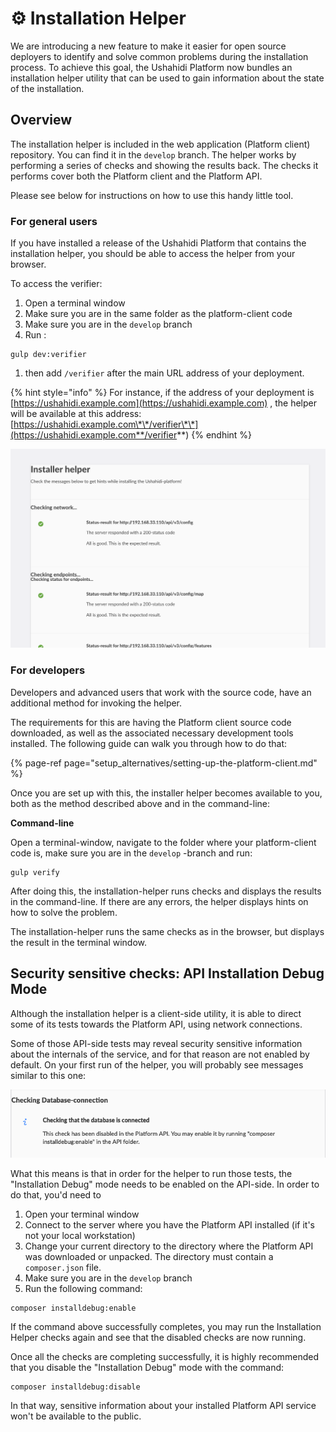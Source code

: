# ⚙️ Installation Helper‌

We are introducing a new feature to make it easier for open source deployers to identify and solve common problems during the installation process. To achieve this goal, the Ushahidi Platform now bundles an installation helper utility that can be used to gain information about the state of the installation.

## Overview

The installation helper is included in the web application \(Platform client\) repository. You can find it in the `develop` branch. The helper works by performing a series of checks and showing the results back. The checks it performs cover both the Platform client and the Platform API.

Please see below for instructions on how to use this handy little tool.

### For general users

If you have installed a release of the Ushahidi Platform that contains the installation helper, you should be able to access the helper from your browser.

To access the verifier:

1. Open a terminal window
2. Make sure you are in the same folder as the platform-client code
3. Make sure you are in the `develop` branch
4. Run :

```text
gulp dev:verifier
```

1. then add `/verifier` after the main URL address of your deployment.

{% hint style="info" %}
For instance, if the address of your deployment is [https://ushahidi.example.com](https://ushahidi.example.com) , the helper will be available at this address: [https://ushahidi.example.com\*\*/verifier\*\*](https://ushahidi.example.com**/verifier**)
{% endhint %}

![](../.gitbook/assets/screenshot-2019-09-17-at-08.05.51%20%281%29%20%281%29.png)

### For developers

Developers and advanced users that work with the source code, have an additional method for invoking the helper.

The requirements for this are having the Platform client source code downloaded, as well as the associated necessary development tools installed. The following guide can walk you through how to do that:

{% page-ref page="setup\_alternatives/setting-up-the-platform-client.md" %}

Once you are set up with this, the installer helper becomes available to you, both as the method described above and in the command-line:

**Command-line**

Open a terminal-window, navigate to the folder where your platform-client code is, make sure you are in the `develop` -branch and run:

```text
gulp verify
```

After doing this, the installation-helper runs checks and displays the results in the command-line. If there are any errors, the helper displays hints on how to solve the problem.

The installation-helper runs the same checks as in the browser, but displays the result in the terminal window.

## **Security sensitive checks: API Installation Debug Mode**

Although the installation helper is a client-side utility, it is able to direct some of its tests towards the Platform API, using network connections.

Some of those API-side tests may reveal security sensitive information about the internals of the service, and for that reason are not enabled by default. On your first run of the helper, you will probably see messages similar to this one:

![The Installation Helper reporting some checks are disabled in the API](../.gitbook/assets/screenshot-2019-09-13-at-14.16.23%20%281%29%20%281%29.png)

What this means is that in order for the helper to run those tests, the "Installation Debug" mode needs to be enabled on the API-side. In order to do that, you'd need to

1. Open your terminal window
2. Connect to the server where you have the Platform API installed \(if it's not your local workstation\)
3. Change your current directory to the directory where the Platform API was downloaded or unpacked. The directory must contain a `composer.json` file.
4. Make sure you are in the `develop` branch
5. Run the following command:

```text
composer installdebug:enable
```

If the command above successfully completes, you may run the Installation Helper checks again and see that the disabled checks are now running.

Once all the checks are completing successfully, it is highly recommended that you disable the "Installation Debug" mode with the command:

```text
composer installdebug:disable
```

In that way, sensitive information about your installed Platform API service won't be available to the public.

